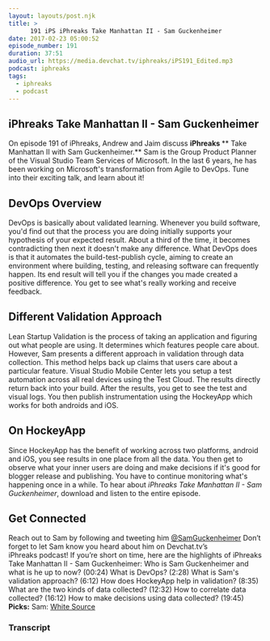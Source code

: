 ```yaml
---
layout: layouts/post.njk
title: >
      191 iPS iPhreaks Take Manhattan II - Sam Guckenheimer
date: 2017-02-23 05:00:52
episode_number: 191
duration: 37:51
audio_url: https://media.devchat.tv/iphreaks/iPS191_Edited.mp3
podcast: iphreaks
tags: 
  - iphreaks
  - podcast
---
```


## iPhreaks Take Manhattan II -&nbsp;Sam Guckenheimer
On episode 191&nbsp;of iPhreaks, Andrew and Jaim&nbsp;discuss **iPhreaks&nbsp;**** Take Manhattan II with Sam Guckenheimer.** Sam is the Group Product Planner of the Visual Studio Team Services of Microsoft. In the last 6 years, he has been working on Microsoft's transformation from Agile to DevOps. Tune into&nbsp;their exciting talk, and learn about it!
## DevOps Overview
DevOps is basically about validated learning. Whenever you build software, you'd find out that the process&nbsp;you are doing&nbsp;initially supports your hypothesis of your expected result. About a&nbsp;third of the time, it becomes contradicting then next it doesn't make any difference. What DevOps does is that it automates the build-test-publish cycle, aiming to create an environment where building, testing, and releasing software can frequently happen. Its end result will tell you if the changes you made created a positive&nbsp;difference. You get to see what's really working and receive feedback.
## Different Validation Approach
Lean Startup Validation is the process of taking an application and figuring out what&nbsp;people are using.&nbsp;It&nbsp;determines which features people care about. However, Sam presents a different approach in validation&nbsp;through data collection. This method helps&nbsp;back up claims that users care about a particular feature. Visual Studio Mobile Center lets you setup a test automation&nbsp;across all real devices using the Test Cloud. The results directly return&nbsp;back into your build. After the results, you get to&nbsp;see&nbsp;the test and visual logs. You then publish instrumentation using&nbsp;the HockeyApp which works for both androids and iOS.
## On HockeyApp
Since HockeyApp has the benefit of working across two platforms, android and iOS, you see results in one place from all the data. You then&nbsp;get to observe what your inner users are doing and make decisions if it's good for blogger release and publishing. You have to&nbsp;continue monitoring what's happening once in a while. To hear about _iPhreaks Take Manhattan II - Sam Guckenheimer_, download and listen to the entire episode.
## Get Connected
Reach out to Sam&nbsp;by following and tweeting him&nbsp;[@SamGuckenheimer](https://twitter.com/samguckenheimer?lang=en) Don’t forget to let Sam&nbsp;know you heard about him on Devchat.tv’s iPhreaks&nbsp;podcast! If you’re short on time, here are the highlights of iPhreaks Take Manhattan II - Sam Guckenheimer: Who is Sam Guckenheimer and what is he up to now? (00:24) What is DevOps? (2:28) What is Sam's validation approach? (6:12) How does HockeyApp help in validation? (8:35) What are the two kinds of data collected? (12:32) How to correlate data collected? (16:12) How to make decisions using data collected? (19:45) **Picks:** Sam: [White Source](https://www.whitesourcesoftware.com/)

### Transcript


